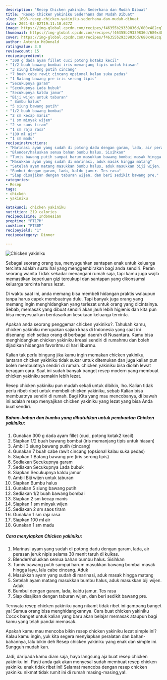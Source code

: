 ```yaml
---
description: "Resep Chicken yakiniku Sederhana dan Mudah Dibuat"
title: "Resep Chicken yakiniku Sederhana dan Mudah Dibuat"
slug: 1093-resep-chicken-yakiniku-sederhana-dan-mudah-dibuat
date: 2021-03-02T19:11:10.627Z
image: https://img-global.cpcdn.com/recipes/f46355b29339836d/680x482cq70/chicken-yakiniku-foto-resep-utama.jpg
thumbnail: https://img-global.cpcdn.com/recipes/f46355b29339836d/680x482cq70/chicken-yakiniku-foto-resep-utama.jpg
cover: https://img-global.cpcdn.com/recipes/f46355b29339836d/680x482cq70/chicken-yakiniku-foto-resep-utama.jpg
author: Antonio McDonald
ratingvalue: 3.8
reviewcount: 15
recipeingredient:
- "300 g dada ayam fillet cuci potong kotak2 kecil"
- "1/2 buah bawang bombai iris memanjang tipis untuk hiasan"
- "3 siung bawang putih cincang"
- "7 buah cabe rawit cincang opsional kalau suka pedas"
- "1 Batang bawang pre iris serong tipis"
- "Secukupnya garam"
- "Secukupnya Lada bubuk"
- "Secukupnya kaldu jamur"
- "Biji wijen untuk taburan"
- " Bumbu halus"
- "5 siung bawang putih"
- "1/2 buah bawang bombai"
- "2 sm kecap manis"
- "1 sm minyak wijen"
- "2 sm saos tiram"
- "1 sm raja rasa"
- "100 ml air"
- "1 sm madu"
recipeinstructions:
- "Marinasi ayam yang sudah di potong dadu dengan garam, lada, air perasan jeruk nipis selama 30 menit taruh di kulkas."
- "Blender/haluskan semua bahan bumbu halus. Sisihkan"
- "Tumis bawang putih sampai harum masukkan bawang bombai masak hingga layu, lalu cabe cincang. Aduk"
- "Masukkan ayam yang sudah di marinasi, aduk masak hingga matang"
- "Setelah ayam matang masukkan bumbu halus, aduk masukkan biji wijen. Aduk"
- "Bumbui dengan garam, lada, kaldu jamur. Tes rasa"
- "Siap disajikan dengan taburan wijen, dan beri sedikit bawang pre."
categories:
- Resep
tags:
- chicken
- yakiniku

katakunci: chicken yakiniku 
nutrition: 219 calories
recipecuisine: Indonesian
preptime: "PT17M"
cooktime: "PT30M"
recipeyield: "1"
recipecategory: Dinner

---
```



![Chicken yakiniku](https://img-global.cpcdn.com/recipes/f46355b29339836d/680x482cq70/chicken-yakiniku-foto-resep-utama.jpg)

Sebagai seorang orang tua, menyuguhkan santapan enak untuk keluarga tercinta adalah suatu hal yang menggembirakan bagi anda sendiri. Peran seorang  wanita Tidak sekadar menangani rumah saja, tapi kamu juga wajib memastikan keperluan gizi tercukupi dan santapan yang dikonsumsi keluarga tercinta harus lezat.

Di waktu  saat ini, anda memang bisa membeli hidangan praktis walaupun tanpa harus capek membuatnya dulu. Tapi banyak juga orang yang memang ingin menghidangkan yang terlezat untuk orang yang dicintainya. Sebab, memasak yang dibuat sendiri akan jauh lebih higienis dan kita pun bisa menyesuaikan berdasarkan kesukaan keluarga tercinta. 



Apakah anda seorang penggemar chicken yakiniku?. Tahukah kamu, chicken yakiniku merupakan sajian khas di Indonesia yang saat ini disenangi oleh setiap orang di berbagai daerah di Nusantara. Kamu bisa menghidangkan chicken yakiniku kreasi sendiri di rumahmu dan boleh dijadikan hidangan favoritmu di hari liburmu.

Kalian tak perlu bingung jika kamu ingin memakan chicken yakiniku, lantaran chicken yakiniku tidak sukar untuk ditemukan dan juga kalian pun boleh membuatnya sendiri di rumah. chicken yakiniku bisa diolah lewat beragam cara. Saat ini sudah banyak banget resep modern yang membuat chicken yakiniku semakin lebih lezat.

Resep chicken yakiniku pun mudah sekali untuk dibikin, lho. Kalian tidak perlu ribet-ribet untuk membeli chicken yakiniku, sebab Kalian bisa membuatnya sendiri di rumah. Bagi Kita yang mau mencobanya, di bawah ini adalah resep menyajikan chicken yakiniku yang lezat yang bisa Anda buat sendiri.

<!--inarticleads1-->

##### Bahan-bahan dan bumbu yang dibutuhkan untuk pembuatan Chicken yakiniku:

1. Gunakan 300 g dada ayam fillet (cuci, potong kotak2 kecil)
1. Siapkan 1/2 buah bawang bombai (iris memanjang tipis untuk hiasan)
1. Ambil 3 siung bawang putih (cincang)
1. Gunakan 7 buah cabe rawit cincang (opsional kalau suka pedas)
1. Siapkan 1 Batang bawang pre (iris serong tipis)
1. Sediakan Secukupnya garam
1. Sediakan Secukupnya Lada bubuk
1. Siapkan Secukupnya kaldu jamur
1. Ambil Biji wijen untuk taburan
1. Siapkan  Bumbu halus
1. Gunakan 5 siung bawang putih
1. Sediakan 1/2 buah bawang bombai
1. Siapkan 2 sm kecap manis
1. Siapkan 1 sm minyak wijen
1. Sediakan 2 sm saos tiram
1. Gunakan 1 sm raja rasa
1. Siapkan 100 ml air
1. Gunakan 1 sm madu




<!--inarticleads2-->

##### Cara menyiapkan Chicken yakiniku:

1. Marinasi ayam yang sudah di potong dadu dengan garam, lada, air perasan jeruk nipis selama 30 menit taruh di kulkas.
1. Blender/haluskan semua bahan bumbu halus. Sisihkan
1. Tumis bawang putih sampai harum masukkan bawang bombai masak hingga layu, lalu cabe cincang. Aduk
1. Masukkan ayam yang sudah di marinasi, aduk masak hingga matang
1. Setelah ayam matang masukkan bumbu halus, aduk masukkan biji wijen. Aduk
1. Bumbui dengan garam, lada, kaldu jamur. Tes rasa
1. Siap disajikan dengan taburan wijen, dan beri sedikit bawang pre.




Ternyata resep chicken yakiniku yang nikamt tidak ribet ini gampang banget ya! Semua orang bisa menghidangkannya. Cara buat chicken yakiniku Cocok banget untuk kalian yang baru akan belajar memasak ataupun bagi kamu yang telah pandai memasak.

Apakah kamu mau mencoba bikin resep chicken yakiniku lezat simple ini? Kalau kamu ingin, yuk kita segera menyiapkan peralatan dan bahan-bahannya, lalu bikin deh Resep chicken yakiniku yang enak dan simple ini. Sungguh mudah kan. 

Jadi, daripada kamu diam saja, hayo langsung aja buat resep chicken yakiniku ini. Pasti anda gak akan menyesal sudah membuat resep chicken yakiniku enak tidak ribet ini! Selamat mencoba dengan resep chicken yakiniku nikmat tidak rumit ini di rumah masing-masing,ya!.

